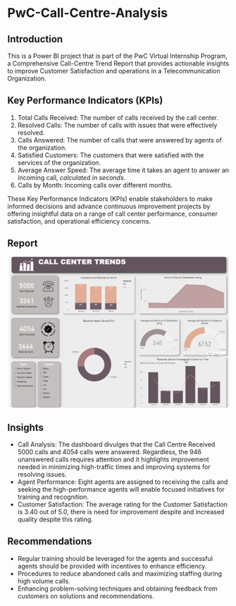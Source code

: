 # PwC-Call-Centre-Analysis
## Introduction
This is a Power BI project that is part of the PwC Virtual Internship Program, a Comprehensive Call-Centre Trend Report that provides actionable insights to improve Customer Satisfaction and operations in a Telecommunication Organization.

## Key Performance Indicators (KPIs)
1. Total Calls Received: The number of calls received by the call center.
2. Resolved Calls: The number of calls with issues that were effectively resolved.
3. Calls Answered: The number of calls that were answered by agents of the organization.
4. Satisfied Customers: The customers that were satisfied with the services of the organization.
5. Average Answer Speed: The average time it takes an agent to answer an incoming call, _calculated in seconds_.
6. Calls by Month: Incoming calls over different months.

These Key Performance Indicators (KPIs) enable stakeholders to make informed decisions and advance continuous improvement projects by offering insightful data on a range of call center performance, consumer satisfaction, and operational efficiency concerns.

## Report

![](Call_report.png)

## Insights
- Call Analysis: The dashboard divulges that the Call Centre Received 5000 calls and 4054 calls were answered. Regardless, the 946 unanswered calls requires attention and it highlights improvement needed in minimizing high-traffic times and improving systems for resolving issues.
- Agent Performance: Eight agents are assigned to receiving the calls and seeking the high-performance agents will enable focused initiatives for training and recognition.
- Customer Satisfaction: The average rating for the Customer Satisfaction is 3.40 out of 5.0, there is need for improvement despite and increased quality despite this rating.

## Recommendations
- Regular training should be leveraged for the agents and successful agents should be provided with incentives to enhance efficiency.
- Procedures to reduce abandoned calls and maximizing staffing during high volume calls.
- Enhancing problem-solving techniques and obtaining feedback from customers on solutions and recommendations.
